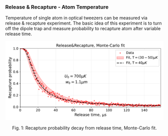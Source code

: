 ### Release & Recapture - Atom Temperature

Temperature of single atom in optical tweezers can be measured via release & recapture experiment. 
The basic idea of this experiment is to turn off the dipole trap and measure probability to recapture atom after variable release time.

<p align="middle">
  <img src="./images/temperature.pdf"/>

  <p align="center">
    Fig. 1: Recapture probability decay from release time, Monte-Carlo fit.
  </p> 
</p>
